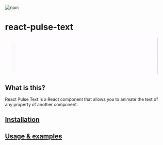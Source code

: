 ![npm](https://img.shields.io/npm/v/react-pulse-text)

# react-pulse-text

![Pulse Text](https://raw.githubusercontent.com/Kelsier90/React-Pulse-Text/master/src/logo.gif)

## What is this? 
React Pulse Text is a React component that allows you to animate the text of any property of another component.

## [Installation](https://kelsier90.github.io/React-Pulse-Text/#section-install)

## [Usage & examples](https://kelsier90.github.io/React-Pulse-Text/#pulsetext)
